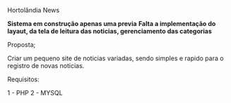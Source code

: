 Hortolândia News


**Sistema em construção apenas uma previa**
**Falta a implementação do layaut, da tela de leitura das noticias, gerenciamento das categorias**

Proposta;

Criar um pequeno site de noticias variadas, sendo simples e rapido para o registro de novas noticias.



Requisitos:

1 - PHP
2 - MYSQL

